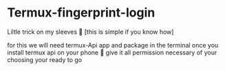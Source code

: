 # Termux-fingerprint-login
Liltle trick on my sleeves 🤯
[this is simple if you know how]

for this we will need termux-Api app and package in the terminal 
once you install termux api on your phone 📱 
give it all permission necessary of your choosing 
your ready to go
